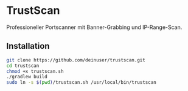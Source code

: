 # TrustScan

Professioneller Portscanner mit Banner-Grabbing und IP-Range-Scan.

## Installation

```bash
git clone https://github.com/deinuser/trustscan.git
cd trustscan
chmod +x trustscan.sh
./gradlew build
sudo ln -s $(pwd)/trustscan.sh /usr/local/bin/trustscan
